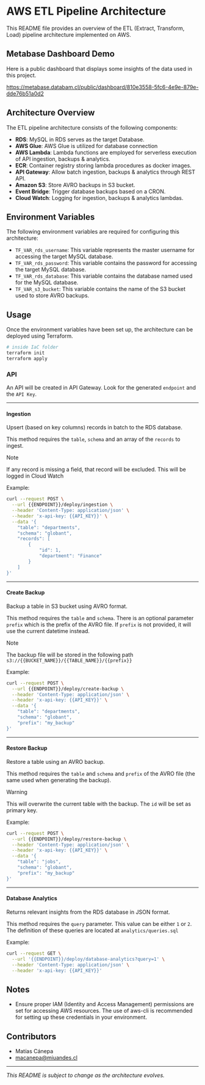 # AWS ETL Pipeline Architecture

This README file provides an overview of the ETL (Extract, Transform, Load) pipeline architecture implemented on AWS.

## Metabase Dashboard Demo
Here is a public dashboard that displays some insights of the data used in this project.

https://metabase.databam.cl/public/dashboard/810e3558-5fc6-4e9e-879e-dde76b51a0d2


## Architecture Overview

The ETL pipeline architecture consists of the following components:

+ **RDS**: MySQL in RDS serves as the target Database.
+ **AWS Glue**: AWS Glue is utilized for database connection
+ **AWS Lambda**: Lambda functions are employed for serverless execution of API ingestion, backups & analytics.
+ **ECR**: Container registry storing lambda procedures as docker images.
+ **API Gateway**: Allow batch ingestion, backups & analytics through REST API.
+ **Amazon S3**: Store AVRO backups in S3 bucket.
+ **Event Bridge**: Trigger database backups based on a CRON.
+ **Cloud Watch**: Logging for ingestion, backups & analytics lambdas.

## Environment Variables

The following environment variables are required for configuring this architecture:

- `TF_VAR_rds_username`: This variable represents the master username for accessing the target MySQL database.
- `TF_VAR_rds_password`: This variable contains the password for accessing the target MySQL database.
- `TF_VAR_rds_database`: This variable contains the database named used for the MySQL database.
- `TF_VAR_s3_bucket`: This variable contains the name of the S3 bucket used to store AVRO backups.

## Usage

Once the environment variables have been set up, the architecture can be deployed using Terraform.

```bash
# inside IaC folder
terraform init
terraform apply
```

### API
An API will be created in API Gateway. Look for the generated `endpoint` and the `API Key`.

<hr>

#### Ingestion
Upsert (based on key columns) records in batch to the RDS database.

This method requires the `table`, `schema` and an array of the `records` to ingest.

> [!NOTE]  
> If any record is missing a field, that record will be excluded. This will be logged in Cloud Watch

Example:
``` bash
curl --request POST \
  --url {{ENDPOINT}}/deploy/ingestion \
  --header 'Content-Type: application/json' \
  --header 'x-api-key: {{API_KEY}}' \
  --data '{
	"table": "departments",
	"schema": "globant",
	"records": [
		{
			"id": 1,
			"department": "Finance"
		}
	]
}'
```

<hr>

#### Create Backup
Backup a table in S3 bucket using AVRO format.

This method requires the `table` and `schema`.
There is an optional parameter `prefix` which is the prefix of the AVRO file. If `prefix` is not provided, it will use the current datetime instead.


> [!NOTE]  
> The backup file will be stored in the following path `s3://{{BUCKET_NAME}}/{{TABLE_NAME}}/{{prefix}}`

Example:
``` bash
curl --request POST \
  --url {{ENDPOINT}}/deploy/create-backup \
  --header 'Content-Type: application/json' \
  --header 'x-api-key: {{API_KEY}}' \
  --data '{
	"table": "departments",
	"schema": "globant",
	"prefix": "my_backup"
}'
```

<hr>

#### Restore Backup
Restore a table using an AVRO backup.

This method requires the `table` and `schema` and `prefix` of the AVRO file (the same used when generating the backup).

> [!WARNING]  
> This will overwrite the current table with the backup. The `id` will be set as primary key.

Example:
``` bash
curl --request POST \
  --url {{ENDPOINT}}/deploy/restore-backup \
  --header 'Content-Type: application/json' \
  --header 'x-api-key: {{API_KEY}}' \
  --data '{
	"table": "jobs",
	"schema": "globant",
	"prefix": "my_backup"
}'
```

<hr>

#### Database Analytics
Returns relevant insights from the RDS database in JSON format.

This method requires the `query` parameter. This value can be either `1` or `2`. The definition of these queries are located at `analytics/queries.sql`

Example:
``` bash
curl --request GET \
  --url '{{ENDPOINT}}/deploy/database-analytics?query=1' \
  --header 'Content-Type: application/json' \
  --header 'x-api-key: {{API_KEY}}'
```




## Notes

- Ensure proper IAM (Identity and Access Management) permissions are set for accessing AWS resources. The use of aws-cli is recommended for setting up these credentials in your environment.

## Contributors

- Matías Cánepa
- macanepa@miuandes.cl


---
*This README is subject to change as the architecture evolves.*